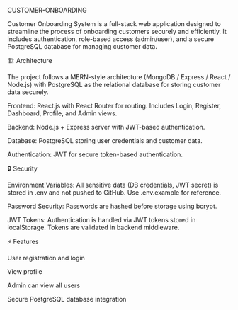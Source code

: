 CUSTOMER-ONBOARDING

Customer Onboarding System is a full-stack web application designed to streamline the process of onboarding customers securely and efficiently. It includes authentication, role-based access (admin/user), and a secure PostgreSQL database for managing customer data.

🏗 Architecture

The project follows a MERN-style architecture (MongoDB / Express / React / Node.js) with PostgreSQL as the relational database for storing customer data securely.


Frontend: React.js with React Router for routing. Includes Login, Register, Dashboard, Profile, and Admin views.

Backend: Node.js + Express server with JWT-based authentication.

Database: PostgreSQL storing user credentials and customer data.

Authentication: JWT for secure token-based authentication.



🔒 Security

Environment Variables: All sensitive data (DB credentials, JWT secret) is stored in .env and not pushed to GitHub. Use .env.example for reference.

Password Security: Passwords are hashed before storage using bcrypt.

JWT Tokens: Authentication is handled via JWT tokens stored in localStorage. Tokens are validated in backend middleware.



⚡ Features

User registration and login

View profile

Admin can view all users

Secure PostgreSQL database integration
